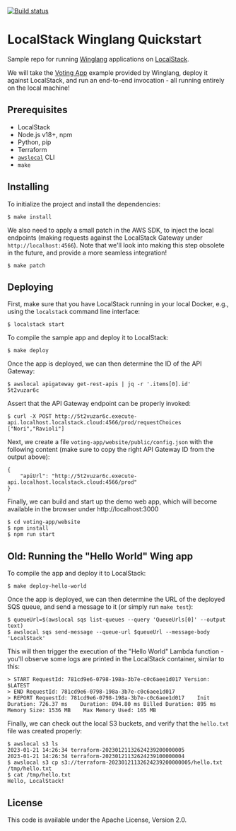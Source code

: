 [![Build status](https://github.com/whummer/localstack-winglang-quickstart/actions/workflows/test.yml/badge.svg)](https://github.com/whummer/localstack-winglang-quickstart/actions)

# LocalStack Winglang Quickstart

Sample repo for running [Winglang](https://www.winglang.io/) applications on [LocalStack](https://localstack.cloud).

We will take the [Voting App](https://github.com/winglang/voting-app) example provided by Winglang, deploy it against LocalStack, and run an end-to-end invocation - all running entirely on the local machine!

## Prerequisites

* LocalStack
* Node.js v18+, npm
* Python, pip
* Terraform
* [`awslocal`](https://github.com/localstack/awscli-local) CLI
* `make`

## Installing

To initialize the project and install the dependencies:
```
$ make install
```

We also need to apply a small patch in the AWS SDK, to inject the local endpoints (making requests against the LocalStack Gateway under `http://localhost:4566`). Note that we'll look into making this step obsolete in the future, and provide a more seamless integration!
```
$ make patch
```

## Deploying

First, make sure that you have LocalStack running in your local Docker, e.g., using the `localstack` command line interface:
```
$ localstack start
```

To compile the sample app and deploy it to LocalStack:
```
$ make deploy
```

Once the app is deployed, we can then determine the ID of the API Gateway:
```
$ awslocal apigateway get-rest-apis | jq -r '.items[0].id'
5t2vuzar6c
```

Assert that the API Gateway endpoint can be properly invoked:
```
$ curl -X POST http://5t2vuzar6c.execute-api.localhost.localstack.cloud:4566/prod/requestChoices
["Nori","Ravioli"]
```

Next, we create a file `voting-app/website/public/config.json` with the following content (make sure to copy the right API Gateway ID from the output above):
```
{
    "apiUrl": "http://5t2vuzar6c.execute-api.localhost.localstack.cloud:4566/prod"
}
```

Finally, we can build and start up the demo web app, which will become available in the browser under http://localhost:3000
```
$ cd voting-app/website
$ npm install
$ npm run start
```

## Old: Running the "Hello World" Wing app

To compile the app and deploy it to LocalStack:
```
$ make deploy-hello-world
```

Once the app is deployed, we can then determine the URL of the deployed SQS queue, and send a message to it (or simply run `make test`):
```
$ queueUrl=$(awslocal sqs list-queues --query 'QueueUrls[0]' --output text)
$ awslocal sqs send-message --queue-url $queueUrl --message-body 'LocalStack'
```

This will then trigger the execution of the "Hello World" Lambda function - you'll observe some logs are printed in the LocalStack container, similar to this:
```
> START RequestId: 781cd9e6-0798-198a-3b7e-c0c6aee1d017 Version: $LATEST
> END RequestId: 781cd9e6-0798-198a-3b7e-c0c6aee1d017
> REPORT RequestId: 781cd9e6-0798-198a-3b7e-c0c6aee1d017	Init Duration: 726.37 ms	Duration: 894.80 ms	Billed Duration: 895 ms	Memory Size: 1536 MB	Max Memory Used: 165 MB
```

Finally, we can check out the local S3 buckets, and verify that the `hello.txt` file was created properly:
```
$ awslocal s3 ls
2023-01-21 14:26:34 terraform-20230121132624239200000005
2023-01-21 14:26:34 terraform-20230121132624239100000004
$ awslocal s3 cp s3://terraform-20230121132624239200000005/hello.txt /tmp/hello.txt
$ cat /tmp/hello.txt
Hello, LocalStack!
```

## License

This code is available under the Apache License, Version 2.0.

